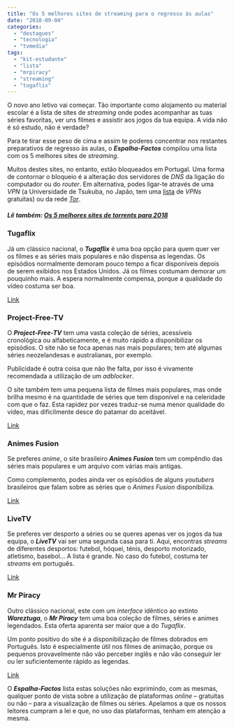 ```yaml
---
title: "Os 5 melhores sites de streaming para o regresso às aulas"
date: "2018-09-04"
categories: 
  - "destaques"
  - "tecnologia"
  - "tvmedia"
tags: 
  - "kit-estudante"
  - "lista"
  - "mrpiracy"
  - "streaming"
  - "tugaflix"
---
```


O novo ano letivo vai começar. Tão importante como alojamento ou material escolar é a lista de sites de _streaming_ onde podes acompanhar as tuas séries favoritas, ver uns filmes e assistir aos jogos da tua equipa. A vida não é só estudo, não é verdade?

Para te tirar esse peso de cima e assim te poderes concentrar nos restantes preparativos de regresso às aulas, o **_Espalha-Factos_** compilou uma lista com os 5 melhores sites de _streaming_.

Muitos destes sites, no entanto, estão bloqueados em Portugal. Uma forma de contornar o bloqueio é a alteração dos servidores de _DNS_ da ligação do computador ou do _router_. Em alternativa, podes ligar-te através de uma _VPN_ (a Universidade de Tsukuba, no Japão, tem uma [lista](http://www.vpngate.net/en/) de _VPNs_ gratuitas) ou da rede [_Tor_](https://www.torproject.org/).

##### Lê também: [Os 5 melhores sites de torrents para 2018](https://espalhafactos.com/2018/04/22/os-melhores-sites-de-torrents-para-2018/)

### Tugaflix

Já um clássico nacional, o **_Tugaflix_** é uma boa opção para quem quer ver os filmes e as séries mais populares e não dispensa as legendas. Os episódios normalmente demoram pouco tempo a ficar disponíveis depois de serem exibidos nos Estados Unidos. Já os filmes costumam demorar um pouquinho mais. A espera normalmente compensa, porque a qualidade do vídeo costuma ser boa.

[Link](https://tugaflix.com)

### Project-Free-TV

O **_Project-Free-TV_** tem uma vasta coleção de séries, acessíveis cronológica ou alfabeticamente, e é muito rápido a disponibilizar os episódios. O site não se foca apenas nas mais populares; tem até algumas séries neozelandesas e australianas, por exemplo.

Publicidade é outra coisa que não lhe falta, por isso é vivamente recomendada a utilização de um _adblocker_.

O site também tem uma pequena lista de filmes mais populares, mas onde brilha mesmo é na quantidade de séries que tem disponível e na celeridade com que o faz. Esta rapidez por vezes traduz-se numa menor qualidade do vídeo, mas dificilmente desce do patamar do aceitável.

[Link](http://projectfreetv.unblocked.vet/)

### Animes Fusion

Se preferes _anime_, o site brasileiro **_Animes Fusion_** tem um compêndio das séries mais populares e um arquivo com várias mais antigas.

Como complemento, podes ainda ver os episódios de alguns _youtubers_ brasileiros que falam sobre as séries que o _Animes Fusion_ disponibiliza.

[Link](http://www.animesfusion.org)

### LiveTV

Se preferes ver desporto a séries ou se queres apenas ver os jogos da tua equipa, o **_LiveTV_** vai ser uma segunda casa para ti. Aqui, encontras _streams_ de diferentes desportos: futebol, hóquei, ténis, desporto motorizado, atletismo, basebol... A lista é grande. No caso do futebol, costuma ter _streams_ em português.

[Link](http://livetv.sx/pt/)

### Mr Piracy

Outro clássico nacional, este com um _interface_ idêntico ao extinto **_Wareztuga_**, o **_Mr Piracy_** tem uma boa coleção de filmes, séries e animes legendados. Esta oferta aparenta ser maior que a do _Tugaflix_.

Um ponto positivo do site é a disponibilização de filmes dobrados em Português. Isto é especialmente útil nos filmes de animação, porque os pequenos provavelmente não vão perceber inglês e não vão conseguir ler ou ler suficientemente rápido as legendas.

[Link](https://v1.mrpiracy.xyz/)

O **_Espalha-Factos_** lista estas soluções não exprimindo, com as mesmas, qualquer ponto de vista sobre a utilização de plataformas _online_ – gratuitas ou não – para a visualização de filmes ou séries. Apelamos a que os nossos leitores cumpram a lei e que, no uso das plataformas, tenham em atenção a mesma.

